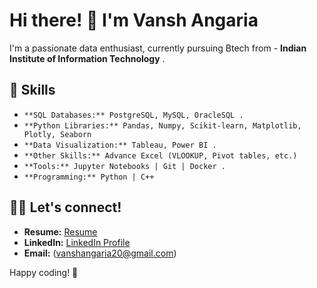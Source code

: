 # Hi there! 👋 I'm Vansh Angaria

I'm a passionate data enthusiast, currently pursuing Btech from - **Indian Institute of Information Technology** .

## 🌱 Skills

- `**SQL Databases:** PostgreSQL, MySQL, OracleSQL .`
- `**Python Libraries:** Pandas, Numpy, Scikit-learn, Matplotlib, Plotly, Seaborn`
- `**Data Visualization:** Tableau, Power BI .`
- `**Other Skills:** Advance Excel (VLOOKUP, Pivot tables, etc.)`
- `**Tools:** Jupyter Notebooks | Git | Docker .`
- `**Programming:** Python | C++`

## 👨‍💻 Let's connect!

- **Resume:** [Resume](https://www.overleaf.com/project/65ae4e8ca8bfd4fd6b274592)
- **LinkedIn:** [LinkedIn Profile](https://www.linkedin.com/in/vansh-angaria)
- **Email:** (vanshangaria20@gmail.com)

Happy coding! 🚀

